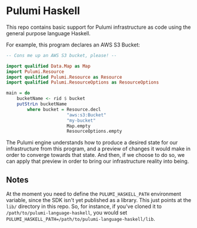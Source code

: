 # Pulumi Haskell

This repo contains basic support for Pulumi infrastructure as code using the general purpose language Haskell.

For example, this program declares an AWS S3 Bucket:

```haskell
-- Cons me up an AWS S3 bucket, please! --

import qualified Data.Map as Map
import Pulumi.Resource
import qualified Pulumi.Resource as Resource
import qualified Pulumi.ResourceOptions as ResourceOptions

main = do
    bucketName <- rid $ bucket
    putStrLn bucketName
        where bucket = Resource.decl
                       "aws:s3:Bucket"
                       "my-bucket"
                       Map.empty
                       ResourceOptions.empty
```

The Pulumi engine understands how to produce a desired state for our infrastructure from this program, and a
preview of changes it would make in order to converge towards that state. And then, if we choose to do so, we
can apply that preview in order to bring our infrastructure reality into being.

## Notes

At the moment you need to define the `PULUMI_HASKELL_PATH` environment variable, since the SDK isn't yet published
as a library. This just points at the `lib/` directory in this repo. So, for instance, if you've cloned it to
`/path/to/pulumi-language-haskell`, you would set `PULUMI_HASKELL_PATH=/path/to/pulumi-language-haskell/lib`.
